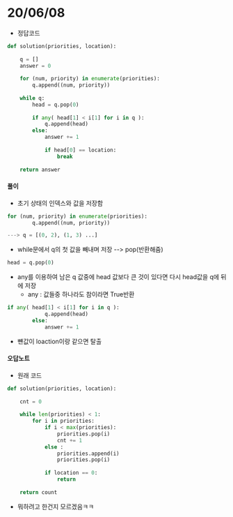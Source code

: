 # 20/06/08
- 정답코드 
```python
def solution(priorities, location):
    
    q = []
    answer = 0
    
    for (num, priority) in enumerate(priorities):
        q.append((num, priority))
    
    while q:
        head = q.pop(0)
        
        if any( head[1] < i[1] for i in q ):
            q.append(head)
        else:
            answer += 1
            
            if head[0] == location:
                break
            
    return answer
```

#### 풀이 

- 초기 상태의 인덱스와 값을 저장함
```python
for (num, priority) in enumerate(priorities):
        q.append((num, priority))

---> q = [(0, 2), (1, 3) ...]
```

- while문에서 q의 첫 값을 빼내며 저장 --> pop(반환해줌)
```python
head = q.pop(0)
```

- any를 이용하여 남은 q 값중에 head 값보다 큰 것이 있다면 다시 head값을 q에 뒤에 저장
    - any : 값들중 하나라도 참이라면 True반환
```python
if any( head[1] < i[1] for i in q ):
            q.append(head)
        else:
            answer += 1
```

- 뺸값이 loaction이랑 같으면 탈출 

#### 오답노트
- 원래 코드
```python
def solution(priorities, location):
    
    cnt = 0
    
    while len(priorities) < 1:
        for i in priorities:
            if i < max(priorities):
                priorities.pop(i)
                cnt += 1
            else :
                priorities.append(i)
                priorities.pop(i)
            
            if location == 0:
                return
        
    return count
```
- 뭐하려고 한건지 모르겠음ㅋㅋ